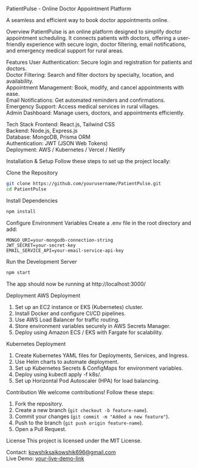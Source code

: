 PatientPulse - Online Doctor Appointment Platform

A seamless and efficient way to book doctor appointments online.

Overview
PatientPulse is an online platform designed to simplify doctor appointment scheduling. It connects patients with doctors, offering a user-friendly experience with secure login, doctor filtering, email notifications, and emergency medical support for rural areas.

Features
User Authentication: Secure login and registration for patients and doctors.  
Doctor Filtering: Search and filter doctors by specialty, location, and availability.  
Appointment Management: Book, modify, and cancel appointments with ease.  
Email Notifications: Get automated reminders and confirmations.  
Emergency Support: Access medical services in rural villages.  
Admin Dashboard: Manage users, doctors, and appointments efficiently.  

Tech Stack
Frontend: React.js, Tailwind CSS  
Backend: Node.js, Express.js  
Database: MongoDB, Prisma ORM  
Authentication: JWT (JSON Web Tokens)  
Deployment: AWS / Kubernetes / Vercel / Netlify  

Installation & Setup
Follow these steps to set up the project locally:

Clone the Repository
```bash
git clone https://github.com/yourusername/PatientPulse.git
cd PatientPulse
```

Install Dependencies
```bash
npm install
```

Configure Environment Variables
Create a .env file in the root directory and add:
```env
MONGO_URI=your-mongodb-connection-string
JWT_SECRET=your-secret-key
EMAIL_SERVICE_API=your-email-service-api-key
```

Run the Development Server
```bash
npm start
```
The app should now be running at http://localhost:3000/

Deployment
AWS Deployment
1. Set up an EC2 instance or EKS (Kubernetes) cluster.
2. Install Docker and configure CI/CD pipelines.
3. Use AWS Load Balancer for traffic routing.
4. Store environment variables securely in AWS Secrets Manager.
5. Deploy using Amazon ECS / EKS with Fargate for scalability.

Kubernetes Deployment
1. Create Kubernetes YAML files for Deployments, Services, and Ingress.
2. Use Helm charts to automate deployment.
3. Set up Kubernetes Secrets & ConfigMaps for environment variables.
4. Deploy using kubectl apply -f k8s/.
5. Set up Horizontal Pod Autoscaler (HPA) for load balancing.

Contribution
We welcome contributions! Follow these steps:
1. Fork the repository.
2. Create a new branch (`git checkout -b feature-name`).
3. Commit your changes (`git commit -m "Added a new feature"`).
4. Push to the branch (`git push origin feature-name`).
5. Open a Pull Request.

License
This project is licensed under the MIT License.

Contact: kowshiksaikowshik696@gmail.com  
Live Demo: [your-live-demo-link](https://your-live-demo.com)

